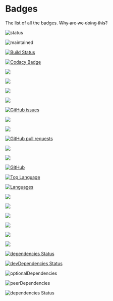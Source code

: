 # Badges
The list of all the badges. 
~~Why are we doing this?~~

![status](https://img.shields.io/badge/status-active-brightgreen.svg)

![maintained](https://img.shields.io/badge/maintained-yes-brightgreen.svg)

[![Build Status](https://travis-ci.com/WeAreDevs/robotic-scout-magic.svg?branch=master)](https://travis-ci.com/WeAreDevs/robotic-scout-magic)

[![Codacy Badge](https://api.codacy.com/project/badge/Grade/4ba701c56ba349d181204eb5201f7105)](https://www.codacy.com/app/WeAreDevs/robotic-scout-magic?utm_source=github.com&amp;utm_medium=referral&amp;utm_content=WeAreDevs/robotic-scout-magic&amp;utm_campaign=Badge_Grade)

![](https://img.shields.io/github/followers/WeAreDevs.svg?label=Follow&style=social)

![](https://img.shields.io/github/forks/WeAreDevs/robotic-scout-magic.svg?label=Fork&style=social)

![](https://img.shields.io/github/stars/WeAreDevs/robotic-scout-magic.svg?label=Stars&style=social)

![](https://img.shields.io/github/watchers/WeAreDevs/robotic-scout-magic.svg?label=Watch&style=social)

[![GitHub issues](https://img.shields.io/github/issues/WeAreDevs/robotic-scout-magic.svg)](https://github.com/WeAreDevs/robotic-scout-magic)

![](https://img.shields.io/github/issues-raw/WeAreDevs/robotic-scout-magic.svg)

![](https://img.shields.io/github/issues-closed/WeAreDevs/robotic-scout-magic.svg)

[![GitHub pull requests](https://img.shields.io/github/issues-pr/WeAreDevs/robotic-scout-magic.svg)](https://github.com/WeAreDevs/robotic-scout-magic)

![](https://img.shields.io/github/issues-pr-raw/WeAreDevs/robotic-scout-magic.svg)

![](https://img.shields.io/github/issues-pr-closed/WeAreDevs/robotic-scout-magic.svg)

[![GitHub](https://img.shields.io/github/license/WeAreDevs/robotic-scout-magic.svg)](https://github.com/WeAreDevs/robotic-scout-magic)

[![Top Language](https://img.shields.io/github/languages/top/WeAreDevs/robotic-scout-magic.svg)](https://github.com/WeAreDevs/robotic-scout-magic)

[![Languages](https://img.shields.io/github/languages/count/WeAreDevs/robotic-scout-magic.svg)](https://github.com/WeAreDevs/robotic-scout-magic)

![](https://img.shields.io/github/languages/code-size/WeAreDevs/robotic-scout-magic.svg)

![](https://img.shields.io/github/repo-size/WeAreDevs/robotic-scout-magic.svg)

![](https://img.shields.io/github/downloads/WeAreDevs/robotic-scout-magic/total.svg)

![](https://img.shields.io/github/commit-activity/w/WeAreDevs/robotic-scout-magic.svg)

![](https://img.shields.io/github/contributors/WeAreDevs/robotic-scout-magic.svg)

![](https://img.shields.io/github/last-commit/WeAreDevs/robotic-scout-magic.svg)

[![dependencies Status](https://david-dm.org/WeAreDevs/robotic-scout-magic/status.svg)](https://david-dm.org/WeAreDevs/robotic-scout-magic)

[![devDependencies Status](https://david-dm.org/WeAreDevs/robotic-scout-magic/dev-status.svg)](https://david-dm.org/WeAreDevs/robotic-scout-magic?type=dev)

![optionalDependencies](https://img.shields.io/david/optional/WeAreDevs/robotic-scout-magic.svg)

![peerDependencies](https://img.shields.io/david/peer/WeAreDevs/robotic-scout-magic.svg)

![dependencies Status](https://img.shields.io/david/WeAreDevs/robotic-scout-magic.svg)
